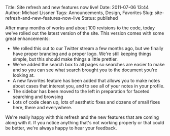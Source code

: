 Title: Site refresh and new features now live!
Date: 2011-07-06 13:44
Author: Michael Lissner
Tags: Announcements, Design, Favorites
Slug: site-refresh-and-new-features-now-live
Status: published

After many months of works and about 100 revisions to the code, today
we've rolled out the latest version of the site. This version comes with
some great enhancements:

-   We rolled this out to our Twitter stream a few months ago, but we
    finally have proper branding and a proper logo. We're still keeping
    things simple, but this should make things a little prettier.
-   We've added the search box to all pages so searches are easier to
    make and so you can see what search brought you to the document
    you're looking at.
-   A new favorites feature has been added that allows you to make notes
    about cases that interest you, and to see all of your notes in your
    profile.
-   The sidebar has been moved to the left in preparation for faceted
    searching and browsing
-   Lots of code clean up, lots of aesthetic fixes and dozens of small
    fixes here, there and everywhere.

We're really happy with this refresh and the new features that are
coming along with it. If you notice anything that's not working properly
or that could be better, we're always happy to hear your feedback.

